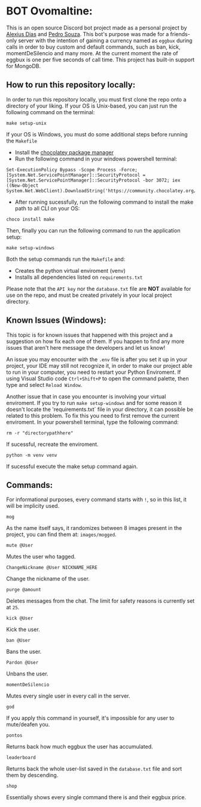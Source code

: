 # BOT Ovomaltine:

This is an open source Discord bot project made as a personal project by [Alexius Dias](github.com/AlexiusMD) and [Pedro Souza](github.com/Pedro05Souza). This bot's purpose was made for a friends-only server with the intention of gaining a currency named as `eggbux` during calls in order to buy custom and default commands, such as ban, kick, momentDeSilencio and many more. At the current moment the rate of eggbux is one per five seconds of call time. This project has built-in support for MongoDB.

## How to run this repository locally:

In order to run this repository locally, you must first clone the repo onto a directory of your liking. If your OS is Unix-based, you can just run the following command on the terminal:
```
make setup-unix
```

If your OS is Windows, you must do some additional steps before running the `Makefile`
- Install the [chocolatey package manager](https://chocolatey.org/install) 
- Run the following command in your windows powershell terminal:
```
Set-ExecutionPolicy Bypass -Scope Process -Force; [System.Net.ServicePointManager]::SecurityProtocol = [System.Net.ServicePointManager]::SecurityProtocol -bor 3072; iex ((New-Object System.Net.WebClient).DownloadString('https://community.chocolatey.org/install.ps1'))
```
- After running sucessfully, run the following command to install the make path to all CLI on your OS:

```
choco install make
```

Then, finally you can run the following command to run the application setup:

```
make setup-windows
```

Both the setup commands run the `Makefile` and:
* Creates the python virtual enviroment (venv)
* Installs all dependencies listed on `requirements.txt`

Please note that the `API key` nor the `database.txt` file are **NOT** available for use on the repo, and must be created privately in your local project directory.



## Known Issues (Windows):
This topic is for known issues that happened with this project and a suggestion on how fix each one of them. If you happen to find any more issues that aren't here message the developers and let us know!

An issue you may encounter with the `.env` file is after you set it up in your project, your IDE may still not recognize it, in order to make our project able to run in your computer, you need to restart your Python Enviroment. If using Visual Studio code `Ctrl+Shift+P` to open the command palette, then type and select `Reload Window`.

Another issue that in case you encounter is involving your virtual enviroment. If you try to run `make setup-windows` and for some reason it doesn't locate the 'requirements.txt` file in your directory, it can possible be related to this problem. To fix this you need to first remove the current enviroment. In your powershell terminal, type the following command:

```
rm -r "directorypathhere"
```
If sucessful, recreate the enviroment. 
```
python -m venv venv
```
If sucessful execute the make setup command again.

## Commands:
For informational purposes, every command starts with `!`, so in this list, it will be implicity used.

```
mog
```
As the name itself says, it randomizes between 8 images present in the project, you can find them at: `images/mogged`.

```
mute @User
```
Mutes the user who tagged.

```
ChangeNickname @User NICKNAME_HERE
```
Change the nickname of the user.

```
purge @amount
```
Deletes messages from the chat. The limit for safety reasons is currently set at `25`.

```
kick @User
```
Kick the user.

```
ban @User
```
Bans the user.

```
Pardon @User
```
Unbans the user.

```
momentDeSilencio
```
Mutes every single user in every call in the server.

```
god
```
If you apply this command in yourself, it's impossible for any user to mute/deafen you.

```
pontos
```
Returns back how much eggbux the user has accumulated.


```
leaderboard
```
Returns back the whole user-list saved in the `database.txt` file and sort them by descending.

```
shop
```
Essentially shows every single command there is and their eggbux price.
